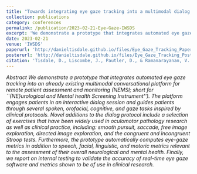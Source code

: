 ```yaml
---
title: "Towards integrating eye gaze tracking into a multimodal dialog agent for remote patient assessment"
collection: publications
category: conferences
permalink: /publication/2023-02-21-Eye-Gaze-IWSDS
excerpt: 'We demonstrate a prototype that integrates automated eye gaze tracking into the NEMSI platform for remote patient assessment, guiding patients through various clinical tasks and automatically computing relevant metrics for neurological and mental health assessment, validated through internal testing.'
date: 2023-02-21
venue: 'IWSDS'
paperurl: 'http://danieltisdale.github.io/files/Eye_Gaze_Tracking_Paper_IWSDS_2023.pdf'
posterurl: 'http://danieltisdale.github.io/files/Eye_Gaze_Tracking_Poster_IWSDS_2023.pdf'
citation: 'Tisdale, D., Liscombe, J., Pautler, D., & Ramanarayanan, V. (2023). Towards integrating eye gaze tracking into a multimodal dialog agent for remote patient assessment. In <i>Proceedings of the 13th International Workshop on Spoken Dialogue Systems Technology<i>.'
---
```


<i>Abstract<i> We demonstrate a prototype that integrates automated eye gaze tracking into an already existing multimodal conversational platform for remote patient assessment and monitoring (NEMSI; short for ``{NE}urological and Mental health Screening Instrument''). The platform engages patients in an interactive dialog session and guides patients through several spoken, orofacial, cognitive, and gaze tasks inspired by clinical protocols. Novel additions to the dialog protocol include a selection of exercises that have been widely used in oculomotor pathology research as well as clinical practice, including: smooth pursuit, saccade, free image exploration, directed image exploration, and the congruent and incongruent Stroop tests. Furthermore, the prototype automatically computes eye-gaze metrics in addition to speech, facial, linguistic, and motoric metrics relevant to the assessment of their overall neurological and mental health. Finally, we report on internal testing to validate the accuracy of real-time eye gaze software and metrics shown to be of use in clinical research.
